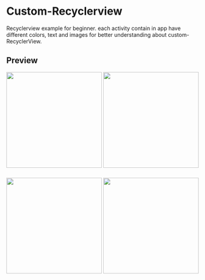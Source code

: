 # Custom-Recyclerview
Recyclerview example for beginner. each activity contain in app have different colors, text and images for better understanding about custom-RecyclerView.
## Preview
<img src="https://github.com/Wassi01/Custom-Recyclerview/blob/master/images/Screenshot_2020-01-30-01-13-08.png" width="250" /> <img src="https://github.com/Wassi01/Custom-Recyclerview/blob/master/images/Screenshot_2020-01-30-01-13-20.png" width="250" />
###
<img src="https://github.com/Wassi01/Custom-Recyclerview/blob/master/images/Screenshot_2020-01-30-01-13-14.png" width="250" /> <img src="https://github.com/Wassi01/Custom-Recyclerview/blob/master/images/Screenshot_2020-01-30-01-13-24.png" width="250" />

